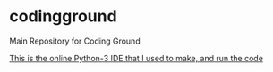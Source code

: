 # codingground
Main Repository for Coding Ground

[This is the online Python-3 IDE that I used to make, and run the code](https://goo.gl/ouip40)
